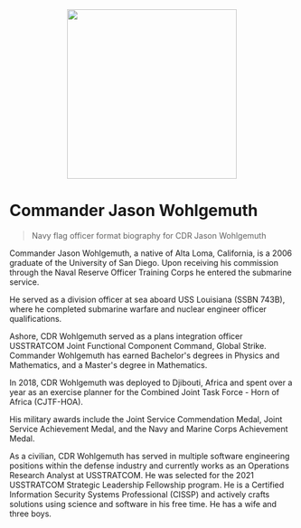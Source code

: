 
<div align="center">
    <img src="../assets/with-cover_with-smile.jpg?raw=true" height="300px">
</div>

# Commander Jason Wohlgemuth
> Navy flag officer format biography for CDR Jason Wohlgemuth

Commander Jason Wohlgemuth, a native of Alta Loma, California, is a 2006 graduate of the University of San Diego. Upon receiving his commission through the Naval Reserve Officer Training Corps he entered the submarine service.

He served as a division officer at sea aboard USS Louisiana (SSBN 743B), where he completed submarine warfare and nuclear engineer officer qualifications.

Ashore, CDR Wohlgemuth served as a plans integration officer USSTRATCOM Joint Functional Component Command, Global Strike. Commander Wohlgemuth has earned Bachelor's degrees in Physics and Mathematics, and a Master's degree in Mathematics.

In 2018, CDR Wohlgemuth was deployed to Djibouti, Africa and spent over a year as an exercise planner for the Combined Joint Task Force - Horn of Africa (CJTF-HOA).

His military awards include the Joint Service Commendation Medal, Joint Service Achievement Medal, and the Navy and Marine Corps Achievement Medal.

As a civilian, CDR Wohlgemuth has served in multiple software engineering positions within the defense industry and currently works as an Operations Research Analyst at USSTRATCOM.  He was selected for the 2021 USSTRATCOM Strategic Leadership Fellowship program.  He is a Certified Information Security Systems Professional (CISSP) and actively crafts solutions using science and software in his free time. He has a wife and three boys.
